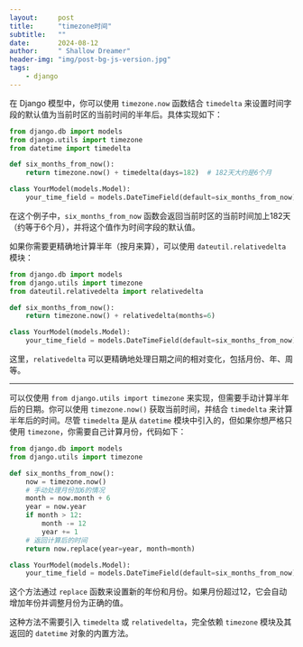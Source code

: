 ```yaml
---
layout:     post
title:      "timezone时间"
subtitle:   ""
date:       2024-08-12
author:     " Shallow Dreamer"
header-img: "img/post-bg-js-version.jpg"
tags:
    - django
---
```


在 Django 模型中，你可以使用 `timezone.now` 函数结合 `timedelta` 来设置时间字段的默认值为当前时区的当前时间的半年后。具体实现如下：

```python
from django.db import models
from django.utils import timezone
from datetime import timedelta

def six_months_from_now():
    return timezone.now() + timedelta(days=182)  # 182天大约是6个月

class YourModel(models.Model):
    your_time_field = models.DateTimeField(default=six_months_from_now)
```

在这个例子中，`six_months_from_now` 函数会返回当前时区的当前时间加上182天（约等于6个月），并将这个值作为时间字段的默认值。

如果你需要更精确地计算半年（按月来算），可以使用 `dateutil.relativedelta` 模块：

```python
from django.db import models
from django.utils import timezone
from dateutil.relativedelta import relativedelta

def six_months_from_now():
    return timezone.now() + relativedelta(months=6)

class YourModel(models.Model):
    your_time_field = models.DateTimeField(default=six_months_from_now)
```

这里，`relativedelta` 可以更精确地处理日期之间的相对变化，包括月份、年、周等。

------

可以仅使用 `from django.utils import timezone` 来实现，但需要手动计算半年后的日期。你可以使用 `timezone.now()` 获取当前时间，并结合 `timedelta` 来计算半年后的时间。尽管 `timedelta` 是从 `datetime` 模块中引入的，但如果你想严格只使用 `timezone`，你需要自己计算月份，代码如下：

```python
from django.db import models
from django.utils import timezone

def six_months_from_now():
    now = timezone.now()
    # 手动处理月份加6的情况
    month = now.month + 6
    year = now.year
    if month > 12:
        month -= 12
        year += 1
    # 返回计算后的时间
    return now.replace(year=year, month=month)

class YourModel(models.Model):
    your_time_field = models.DateTimeField(default=six_months_from_now)
```

这个方法通过 `replace` 函数来设置新的年份和月份。如果月份超过12，它会自动增加年份并调整月份为正确的值。

这种方法不需要引入 `timedelta` 或 `relativedelta`，完全依赖 `timezone` 模块及其返回的 `datetime` 对象的内置方法。
